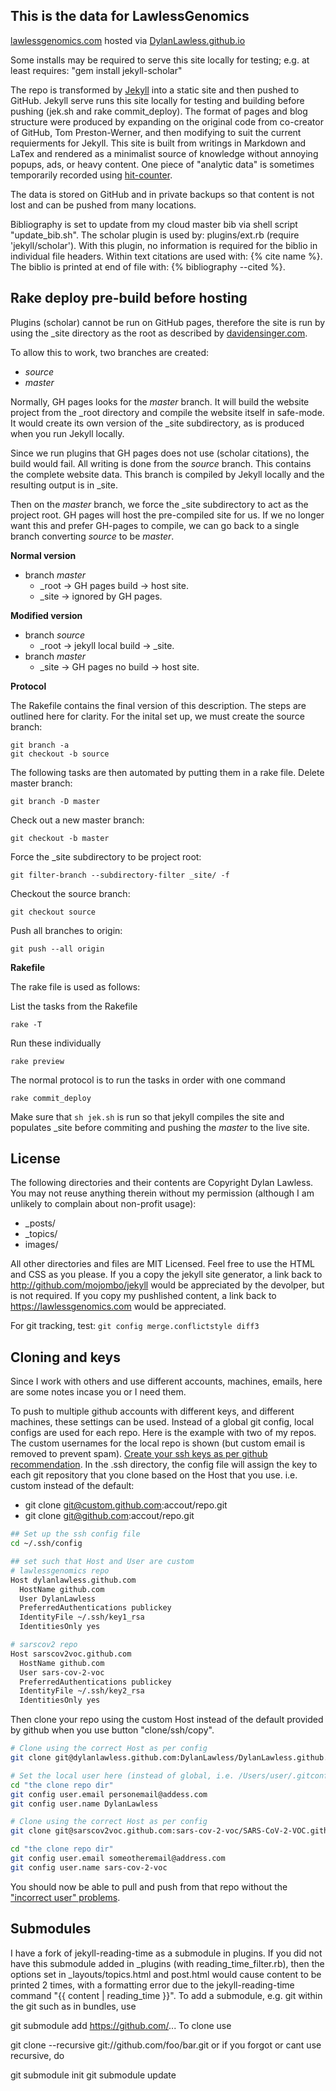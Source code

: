 ## This is the data for LawlessGenomics
[lawlessgenomics.com](https://lawlessgenomics.com) hosted via [DylanLawless.github.io](https://dylanlawless.github.io)

Some installs may be required to serve this site locally for testing; 
e.g. at least requires:
"gem install jekyll-scholar"

The repo is transformed by [Jekyll](http://github.com/mojombo/jekyll)
into a static site and then pushed to GitHub.
Jekyll serve runs this site locally for testing and building before pushing 
(jek.sh and rake commit_deploy). 
The format of pages and blog structure were produced by expanding on the original 
code from co-creator of GitHub, Tom Preston-Werner, 
and then modifying to suit the current requierments for Jekyll. 
This site is built from writings in Markdown and LaTex and rendered as a 
minimalist source of knowledge without annoying popups, ads, or heavy content. 
One piece of "analytic data" is sometimes temporarily recorded using 
[hit-counter](https://github.com/brentvollebregt/hit-counter).

The data is stored on GitHub and in private backups so that content is not 
lost and can be pushed from many locations.

Bibliography is set to update from my cloud master bib via shell script "update_bib.sh".
The scholar plugin is used by: plugins/ext.rb (require 'jekyll/scholar').
With this plugin, no information is required for the biblio in individual file headers.
Within text citations are used with: {% cite name %}.
The biblio is printed at end of file with:
{% bibliography --cited %}.

## Rake deploy pre-build before hosting
Plugins (scholar) cannot be run on GitHub pages, therefore the site is run by using the \_site directory as the root as described by [davidensinger.com](http://davidensinger.com/2013/07/automating-jekyll-deployment-to-github-pages-with-rake/).

To allow this to work, two branches are created:
* _source_
* _master_

Normally, GH pages looks for the _master_ branch. 
It will build the website project from the \_root directory and compile the website itself in safe-mode.
It would create its own version of the \_site subdirectory, as is produced when you run Jekyll locally.

Since we run plugins that GH pages does not use (scholar citations), the build would fail.
All writing is done from the _source_ branch. 
This contains the complete website data.
This branch is compiled by Jekyll locally and the resulting output is in \_site.

Then on the _master_ branch, we force the \_site subdirectory to act as the project root.
GH pages will host the pre-compiled site for us. 
If we no longer want this and prefer GH-pages to compile, 
we can go back to a single branch converting _source_ to be _master_.

**Normal version**
* branch _master_ 
	- \_root &rarr; GH pages build &rarr; host site.
	- \_site &rarr; ignored by GH pages.

**Modified version**
* branch _source_ 
	- \_root &rarr; jekyll local build &rarr; \_site.
* branch _master_
	- \_site &rarr; GH pages no build &rarr; host site.

**Protocol**

The Rakefile contains the final version of this description.
The steps are outlined here for clarity.
For the inital set up, we must create the source branch:
```
git branch -a
git checkout -b source
```

The following tasks are then automated by putting them in a rake file.
Delete master branch:
```
git branch -D master
```
Check out a new master branch:
```
git checkout -b master
```
Force the \_site subdirectory to be project root:
```
git filter-branch --subdirectory-filter _site/ -f
```
Checkout the source branch:
```
git checkout source
```
Push all branches to origin:
```
git push --all origin
```

**Rakefile**

The rake file is used as follows:

List the tasks from the Rakefile
```
rake -T
```

Run these individually
```
rake preview
```

The normal protocol is to run the tasks in order with one command
```
rake commit_deploy
```

Make sure that `sh jek.sh` is run so that jekyll compiles the site and populates
\_site before commiting and pushing the _master_ to the live site. 

## License
The following directories and their contents are Copyright Dylan Lawless.
You may not reuse anything therein without my permission (although I am unlikely to complain about non-profit usage):

* \_posts/
* \_topics/
* images/

All other directories and files are MIT Licensed. Feel free to use the HTML and
CSS as you please. If you a copy the jekyll site generator, a link back to
http://github.com/mojombo/jekyll would be appreciated by the devolper, but is not required.
If you copy my pushlished content, a link back to https://lawlessgenomics.com would be appreciated.

For git tracking, test:
`git config merge.conflictstyle diff3`

## Cloning and keys
Since I work with others and use different accounts, machines, emails, here are some notes incase you or I need them.

To push to multiple github accounts with different keys,
and different machines, these settings can be used.
Instead of a global git config, local configs are used for each repo.
Here is the example with two of my repos.
The custom usernames for the local repo is shown (but custom email is removed to prevent spam).
[Create your ssh keys as per github recommendation](https://docs.github.com/en/github/authenticating-to-github/connecting-to-github-with-ssh/generating-a-new-ssh-key-and-adding-it-to-the-ssh-agent). 
In the .ssh directory, the config file will assign the key to each git repository that you clone based on the Host that you use. i.e. custom instead of the default:

* git clone git@custom.github.com:accout/repo.git
* git clone git@github.com:accout/repo.git

``` bash 
## Set up the ssh config file
cd ~/.ssh/config

## set such that Host and User are custom
# lawlessgenomics repo
Host dylanlawless.github.com
  HostName github.com
  User DylanLawless
  PreferredAuthentications publickey
  IdentityFile ~/.ssh/key1_rsa
  IdentitiesOnly yes

# sarscov2 repo
Host sarscov2voc.github.com
  HostName github.com
  User sars-cov-2-voc
  PreferredAuthentications publickey
  IdentityFile ~/.ssh/key2_rsa
  IdentitiesOnly yes

```

Then clone your repo using the custom Host instead of the default provided by github when you use button "clone/ssh/copy".

``` bash
# Clone using the correct Host as per config
git clone git@dylanlawless.github.com:DylanLawless/DylanLawless.github.io.git

# Set the local user here (instead of global, i.e. /Users/user/.gitconfig)
cd "the clone repo dir"
git config user.email personemail@addess.com
git config user.name DylanLawless

# Clone using the correct Host as per config
git clone git@sarscov2voc.github.com:sars-cov-2-voc/SARS-CoV-2-VOC.github.io.git

cd "the clone repo dir"
git config user.email someotheremail@address.com
git config user.name sars-cov-2-voc
```

You should now be able to pull and push from that repo without the ["incorrect user" problems](https://stackoverflow.com/questions/4665337/git-pushing-to-remote-github-repository-as-wrong-user).

## Submodules
I have a fork of jekyll-reading-time as a submodule in plugins.
If you did not have this submodule added in \_plugins (with reading_time_filter.rb), then the  options set in \_layouts/topics.html and post.html would cause content to be printed 2 times, with a formatting error due to the jekyll-reading-time command "{{ content | reading_time }}".
To add a submodule, e.g. git within the git such as in bundles, use

git submodule add https://github.com/...
To clone use

git clone --recursive git://github.com/foo/bar.git
or if you forgot or cant use recursive, do

git submodule init
git submodule update
